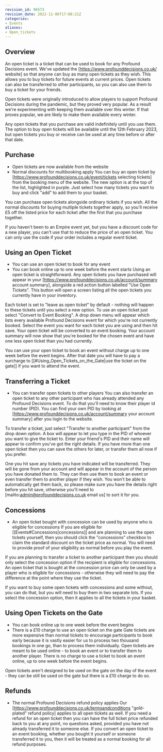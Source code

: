 ```yaml
---
revision_id: 96573
revision_date: 2022-11-06T17:08:21Z
categories:
- Events
aliases:
- Open_tickets
---
```


## Overview
An open ticket is a ticket that can be used to book for any Profound Decisions event. We've updated the [https://www.profounddecisions.co.uk/ website] so that anyone can buy as many open tickets as they wish. This allows you to buy tickets for future events at current prices. Open tickets can also be transferred to other participants, so you can also use them to buy a ticket for your friends.

Open tickets were originally introduced to allow players to support Profound Decisions during the pandemic, but they proved very popular. As a result we're experimenting with keeping them available over this winter. If that proves popular, we are likely to make them available every winter.

Any open tickets that you purchase are valid indefinitely until you use them. The option to buy open tickets will be available until the 12th February 2023, but open tickets you buy or receive can be used at any time before or after that date.

## Purchase

* Open tickets are now available from the website
* Normal discounts for multibooking apply
You can buy an open ticket by [https://www.profounddecisions.co.uk/event/tickets selecting tickets] from the booking menu of the website. The new option is at the top of the list, highlighted in purple. Just select how many tickets you want to buy and click "add" to add them to your basket.

You can purchase open tickets alongside ordinary tickets if you wish. All the normal discounts for buying multiple tickets together apply, so you'll receive £5 off the listed price for each ticket after the first that you purchase together.

If you haven't been to an Empire event yet, but you have a discount code for a new player, you can't use that to reduce the price of an open ticket. You can only use the code if your order includes a regular event ticket.

## Using an Open Ticket
* You can use an open ticket to book for any event
* You can book online up to one week before the event starts
Using an open ticket is straightforward. Any open tickets you have purchased will appear in your [https://www.profounddecisions.co.uk/account/summary account summary], alongside a red action button labelled "Use Open Tickets". This button will open a screen listing all the open tickets you currently have in your inventory.

Each ticket is set to "leave as open ticket" by default - nothing will happen to these tickets until you select a new option. To use an open ticket just select "Convert to Event Booking". A drop down menu will appear which lists every available Profound Decisions event for which you're not currently booked. Select the event you want for each ticket you are using and then hit save. Your open ticket will be converted to an event booking. Your account summary will now show that you're booked for the chosen event and have one less open ticket than you had currently.

You can use your open ticket to book an event without charge up to one week before the event begins. After that date you will have to pay a surcharge to [[#Using_Open_Tickets_on_the_Gate|use the ticket on the gate]] if you want to attend the event.

## Transferring a Ticket
* You can transfer open tickets to other players
You can also transfer an open ticket to any other participant who has already attended any Profound Decisions event. To do that you'll need to know their player id number (PID). You can find your own PID by looking at [https://www.profounddecisions.co.uk/account/summary your account summary] after you login to the website.

To transfer a ticket, just select "Transfer to another participant" from the drop down option. A box will appear to let you type in the PID of whoever you want to give the ticket to. Enter your friend's PID and their name will appear to confirm you've got the right details. If you have more than one open ticket then you can save the others for later, or transfer them all now if you prefer.

One you hit save any tickets you have indicated will be transferred. They will be gone from your account and will appear in the account of the person you have donated them to. They can then use them to book an event or even transfer them to another player if they wish. You won't be able to automatically get them back, so please make sure you have the details right before you hit save, otherwise you'll need to [mailto:admin@profounddecisions.co.uk email us] to sort it for you.

## Concessions
* An open ticket bought with concession can be used by anyone who is eligible for concessions
If you are eligible for [[Events#Concessions|concessions]] and are planning to use the open tickets yourself, then you should click the "concessions" checkbox to claim the standard discount on the ticket price as normal. You will need to provide proof of your eligibility as normal before you play the event.

If you are planning to transfer a ticket to another participant then you should only select the concession option if the recipient is eligible for concessions. An open ticket that is bought at the concession price can only be used by a player who is eligible for concessions - otherwise they will need to pay the difference at the point where they use the ticket.

If you want to buy some open tickets with concessions and some without, you can do that, but you will need to buy them in two separate lots. If you select the concession option, then it applies to all the tickets in your basket.

## Using Open Tickets on the Gate
* You can book online up to one week before the event begins
* There is a £10 charge to use an open ticket on the gate
Gate tickets are more expensive than normal tickets to encourage participants to book early because it is vastly easier for us to process two thousand bookings in one go, than to process them individually. Open tickets are meant to be used online - to book an event or to transfer them to another player. There is no charge to use a ticket to book an event online, up to one week before the event begins.

Open tickets aren't designed to be used on the gate on the day of the event - they can be still be used on the gate but there is a £10 charge to do so.

## Refunds
* The normal Profound Decisions refund policy applies
Our [https://www.profounddecisions.co.uk/termsandconditions "gold-plated" refund policy] applies to all open tickets as well. If you need a refund for an open ticket then you can have the full ticket price refunded back to you at any point, no questions asked, provided you have not already transferred it to someone else. If you convert an open ticket to an event booking, whether you bought it yourself or someone transferred it to you, then it will be treated as a normal booking for all refund purposes.
